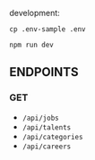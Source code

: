 development:

```
cp .env-sample .env
```

```
npm run dev
```

## ENDPOINTS

### GET

- `/api/jobs`
- `/api/talents`
- `/api/categories`
- `/api/careers`
